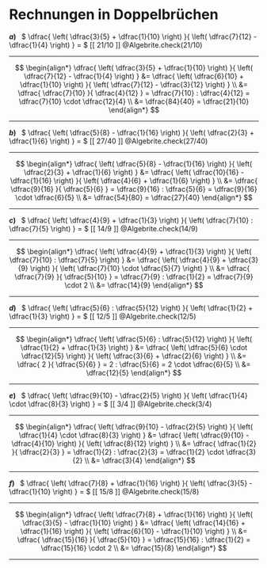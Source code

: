 <!--
version:  0.0.1

language: de

@style
input {
    text-align: center;
}

.flex-container {
    display: flex;
    flex-wrap: wrap;
    align-items: stretch;
    gap: 20px;
}

.flex-child {
    flex: 1;
    min-width: 350px;
    margin-right: 20px;
}

@media (max-width: 400px) {
    .flex-child {
        flex: 100%;
        margin-right: 0;
    }
}
@end

formula: \carry   \textcolor{red}{\scriptsize #1}
formula: \digit   \rlap{\carry{#1}}\phantom{#2}#2
formula: \permil  \text{‰}


import: https://raw.githubusercontent.com/LiaTemplates/Tikz-Jax/main/README.md

script: https://cdn.jsdelivr.net/gh/LiaTemplates/Tikz-Jax@main/dist/index.js

import: https://raw.githubusercontent.com/liaTemplates/algebrite/master/README.md

import: https://raw.githubusercontent.com/LiaTemplates/GGBScript/refs/heads/main/README.md


tags: Bruchrechnung, mittel, normal, Berechnen

comment: Rechnen innerhalb eines Doppelbruchs.

author: Martin Lommatzsch

-->




# Rechnungen in Doppelbrüchen





<section class="flex-container">

<div class="flex-child">

<!-- data-solution-button="5"-->
__$a)\;\;$__ 
$ \dfrac{ \left( \dfrac{3}{5} + \dfrac{1}{10} \right) }{ \left( \dfrac{7}{12} - \dfrac{1}{4} \right) } = $ [[  21/10  ]]
@Algebrite.check(21/10)
************
$$
\begin{align*}
\dfrac{ \left( \dfrac{3}{5} + \dfrac{1}{10} \right) }{ \left( \dfrac{7}{12} - \dfrac{1}{4} \right) }
&= \dfrac{ \left( \dfrac{6}{10} + \dfrac{1}{10} \right) }{ \left( \dfrac{7}{12} - \dfrac{3}{12} \right) } \\
&= \dfrac{ \dfrac{7}{10} }{ \dfrac{4}{12} }
= \dfrac{7}{10} : \dfrac{4}{12}
= \dfrac{7}{10} \cdot \dfrac{12}{4} \\
&= \dfrac{84}{40}
= \dfrac{21}{10}
\end{align*}
$$
************
</div>


<div class="flex-child">

<!-- data-solution-button="5"-->
__$b)\;\;$__ 
$ \dfrac{ \left( \dfrac{5}{8} - \dfrac{1}{16} \right) }{ \left( \dfrac{2}{3} + \dfrac{1}{6} \right) } = $ [[  27/40  ]]
@Algebrite.check(27/40)
************
$$
\begin{align*}
\dfrac{ \left( \dfrac{5}{8} - \dfrac{1}{16} \right) }{ \left( \dfrac{2}{3} + \dfrac{1}{6} \right) }
&= \dfrac{ \left( \dfrac{10}{16} - \dfrac{1}{16} \right) }{ \left( \dfrac{4}{6} + \dfrac{1}{6} \right) } \\
&= \dfrac{ \dfrac{9}{16} }{ \dfrac{5}{6} }
= \dfrac{9}{16} : \dfrac{5}{6}
= \dfrac{9}{16} \cdot \dfrac{6}{5} \\
&= \dfrac{54}{80}
= \dfrac{27}{40}
\end{align*}
$$
************
</div>


<div class="flex-child">

<!-- data-solution-button="5"-->
__$c)\;\;$__ 
$ \dfrac{ \left( \dfrac{4}{9} + \dfrac{1}{3} \right) }{ \left( \dfrac{7}{10} : \dfrac{7}{5} \right) } = $ [[  14/9  ]]
@Algebrite.check(14/9)
************
$$
\begin{align*}
\dfrac{ \left( \dfrac{4}{9} + \dfrac{1}{3} \right) }{ \left( \dfrac{7}{10} : \dfrac{7}{5} \right) }
&= \dfrac{ \left( \dfrac{4}{9} + \dfrac{3}{9} \right) }{ \left( \dfrac{7}{10} \cdot \dfrac{5}{7} \right) } \\
&= \dfrac{ \dfrac{7}{9} }{ \dfrac{5}{10} }
= \dfrac{7}{9} : \dfrac{1}{2}
= \dfrac{7}{9} \cdot 2 \\
&= \dfrac{14}{9}
\end{align*}
$$
************
</div>


<div class="flex-child">

<!-- data-solution-button="5"-->
__$d)\;\;$__ 
$ \dfrac{ \left( \dfrac{5}{6} : \dfrac{5}{12} \right) }{ \left( \dfrac{1}{2} + \dfrac{1}{3} \right) } = $ [[  12/5  ]]
@Algebrite.check(12/5)
************
$$
\begin{align*}
\dfrac{ \left( \dfrac{5}{6} : \dfrac{5}{12} \right) }{ \left( \dfrac{1}{2} + \dfrac{1}{3} \right) }
&= \dfrac{ \left( \dfrac{5}{6} \cdot \dfrac{12}{5} \right) }{ \left( \dfrac{3}{6} + \dfrac{2}{6} \right) } \\
&= \dfrac{ 2 }{ \dfrac{5}{6} }
= 2 : \dfrac{5}{6}
= 2 \cdot \dfrac{6}{5} \\
&= \dfrac{12}{5}
\end{align*}
$$
************
</div>


<div class="flex-child">

<!-- data-solution-button="5"-->
__$e)\;\;$__ 
$ \dfrac{ \left( \dfrac{9}{10} - \dfrac{2}{5} \right) }{ \left( \dfrac{1}{4} \cdot \dfrac{8}{3} \right) } = $ [[  3/4  ]]
@Algebrite.check(3/4)
************
$$
\begin{align*}
\dfrac{ \left( \dfrac{9}{10} - \dfrac{2}{5} \right) }{ \left( \dfrac{1}{4} \cdot \dfrac{8}{3} \right) }
&= \dfrac{ \left( \dfrac{9}{10} - \dfrac{4}{10} \right) }{ \left( \dfrac{8}{12} \right) } \\
&= \dfrac{ \dfrac{1}{2} }{ \dfrac{2}{3} }
= \dfrac{1}{2} : \dfrac{2}{3}
= \dfrac{1}{2} \cdot \dfrac{3}{2} \\
&= \dfrac{3}{4}
\end{align*}
$$
************
</div>


<div class="flex-child">

<!-- data-solution-button="5"-->
__$f)\;\;$__ 
$ \dfrac{ \left( \dfrac{7}{8} + \dfrac{1}{16} \right) }{ \left( \dfrac{3}{5} - \dfrac{1}{10} \right) } = $ [[  15/8  ]]
@Algebrite.check(15/8)
************
$$
\begin{align*}
\dfrac{ \left( \dfrac{7}{8} + \dfrac{1}{16} \right) }{ \left( \dfrac{3}{5} - \dfrac{1}{10} \right) }
&= \dfrac{ \left( \dfrac{14}{16} + \dfrac{1}{16} \right) }{ \left( \dfrac{6}{10} - \dfrac{1}{10} \right) } \\
&= \dfrac{ \dfrac{15}{16} }{ \dfrac{5}{10} }
= \dfrac{15}{16} : \dfrac{1}{2}
= \dfrac{15}{16} \cdot 2 \\
&= \dfrac{15}{8}
\end{align*}
$$
************
</div>

</section>

